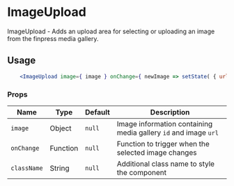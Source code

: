 ImageUpload
===

ImageUpload - Adds an upload area for selecting or uploading an image from the finpress media gallery.

## Usage

```jsx
	<ImageUpload image={ image } onChange={ newImage => setState( { url: newImage } ) } />
```

### Props

Name | Type | Default | Description
--- | --- | --- | ---
`image` | Object | `null` | Image information containing media gallery `id` and image `url`
`onChange` | Function | `null` | Function to trigger when the selected image changes
`className` | String | `null` | Additional class name to style the component
